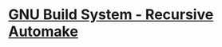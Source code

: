 # [GNU Build System - Recursive Automake]



[GNU Build System - Recursive Automake]: https://akodadi.com/tutorials/gnu-build-system/recursive-vs-non.html#recursiveautomake
